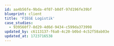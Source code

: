 ```yaml
---
id: aa4b56fe-9bda-4f07-b0df-97d196fe39bf
blueprint: client
title: 'FIEGE Logistik'
case_studies:
  - 939560f7-8d29-4d6d-9434-c599da373998
updated_by: c6113137-f6a8-4c20-b0bd-4c52f58ab03e
updated_at: 1723716538
---
```

